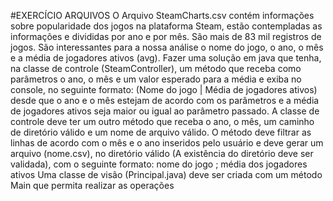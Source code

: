 #EXERCÍCIO ARQUIVOS
O Arquivo SteamCharts.csv contém informações sobre popularidade dos jogos na plataforma 
Steam, estão contempladas as informações e divididas por ano e por mês. São mais de 83 mil 
registros de jogos.
São interessantes para a nossa análise o nome do jogo, o ano, o mês e a média de jogadores 
ativos (avg).
Fazer uma solução em java que tenha, na classe de controle (SteamController), um método 
que receba como parâmetros o ano, o mês e um valor esperado para a média e exiba no 
console, no seguinte formato: (Nome do jogo | Média de jogadores ativos) desde que o ano e 
o mês estejam de acordo com os parâmetros e a média de jogadores ativos seja maior ou igual 
ao parâmetro passado.
A classe de controle deve ter um outro método que receba o ano, o mês, um caminho de 
diretório válido e um nome de arquivo válido. O método deve filtrar as linhas de acordo com o 
mês e o ano inseridos pelo usuário e deve gerar um arquivo (nome.csv), no diretório válido (A 
existência do diretório deve ser validada), com o seguinte formato:
nome do jogo ; média dos jogadores ativos
Uma classe de visão (Principal.java) deve ser criada com um método Main que permita realizar 
as operações
